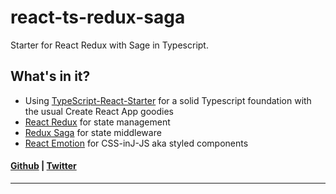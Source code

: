 # react-ts-redux-saga
Starter for React Redux with Sage in Typescript.

## What's in it?

- Using [TypeScript-React-Starter](https://github.com/Microsoft/TypeScript-React-Starter) for a solid Typescript foundation with the usual Create React App goodies
- [React Redux](https://github.com/reduxjs/react-redux) for state management
- [Redux Saga](https://github.com/redux-saga/redux-saga) for state middleware 
- [React Emotion](https://github.com/emotion-js/emotion) for CSS-inJ-JS aka styled components

#### [Github](https://github.com/cherihung) | [Twitter](https://twitter.com/cyhung)

<hr>